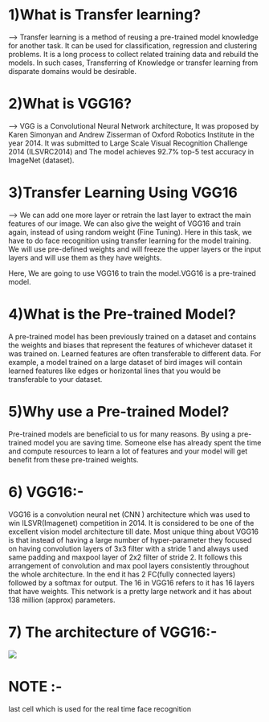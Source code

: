 # 1)What is Transfer learning?

--> Transfer learning is a method of reusing a pre-trained model knowledge for another task. It can be used for classification, regression and clustering problems. It is a long process to collect related training data and rebuild the models. In such cases, Transferring of Knowledge or transfer learning from disparate domains would be desirable.

# 2)What is VGG16?

--> VGG is a Convolutional Neural Network architecture, It was proposed by Karen Simonyan and Andrew Zisserman of Oxford Robotics Institute in the year 2014. It was submitted to Large Scale Visual Recognition Challenge 2014 (ILSVRC2014) and The model achieves 92.7% top-5 test accuracy in ImageNet (dataset). 


# 3)Transfer Learning Using VGG16

--> We can add one more layer or retrain the last layer to extract the main features of our image. We can also give the weight of VGG16 and train again, instead of using random weight (Fine Tuning). Here in this task, we have to do face recognition using transfer learning for the model training. We will use pre-defined weights and will freeze the upper layers or the input layers and will use them as they have weights.

Here, We are going to use VGG16 to train the model.VGG16 is a pre-trained model.

# 4)What is the Pre-trained Model?

A pre-trained model has been previously trained on a dataset and contains the weights and biases that represent 
the features of whichever dataset it was trained on. Learned features are often transferable to different data. 
For example, a model trained on a large dataset of bird images will contain learned features like edges or 
horizontal lines that you would be transferable to your dataset.


# 5)Why use a Pre-trained Model?

Pre-trained models are beneficial to us for many reasons. By using a pre-trained model you are saving time. 
Someone else has already spent the time and compute resources to learn a lot of features and your model will get benefit from these pre-trained weights.

# 6) VGG16:-

VGG16 is a convolution neural net (CNN ) architecture which was used to win ILSVR(Imagenet) competition in 2014. It is considered to be one of the excellent vision 
model architecture till date. Most unique thing about VGG16 is that instead of having a large number of hyper-parameter they focused on having convolution layers of 
3x3 filter with a stride 1 and always used same padding and maxpool layer of 2x2 filter of stride 2. It follows this arrangement of convolution and max pool layers
consistently throughout the whole architecture. In the end it has 2 FC(fully connected layers) followed by a softmax for output. The 16 in VGG16 refers to it has 16 layers 
that have weights. This network is a pretty large network and it has about 138 million (approx) parameters.

# 7) The architecture of VGG16:-

![](https://media.geeksforgeeks.org/wp-content/uploads/20200219152207/new41.jpg)

# NOTE :-
last cell which is used for the real time face recognition
